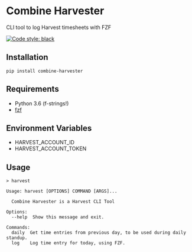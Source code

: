 # Combine Harvester

CLI tool to log Harvest timesheets with FZF

[![Code style: black](https://img.shields.io/badge/code%20style-black-000000.svg)](https://github.com/ambv/black)

## Installation

```
pip install combine-harvester
```

## Requirements

* Python 3.6 (f-strings!)
* [fzf](https://github.com/junegunn/fzf)

## Environment Variables

* HARVEST_ACCOUNT_ID
* HARVEST_ACCOUNT_TOKEN

## Usage

```
> harvest

Usage: harvest [OPTIONS] COMMAND [ARGS]...

  Combine Harvester is a Harvest CLI Tool

Options:
  --help  Show this message and exit.

Commands:
  daily  Get time entries from previous day, to be used during daily standup.
  log    Log time entry for today, using FZF.
```
